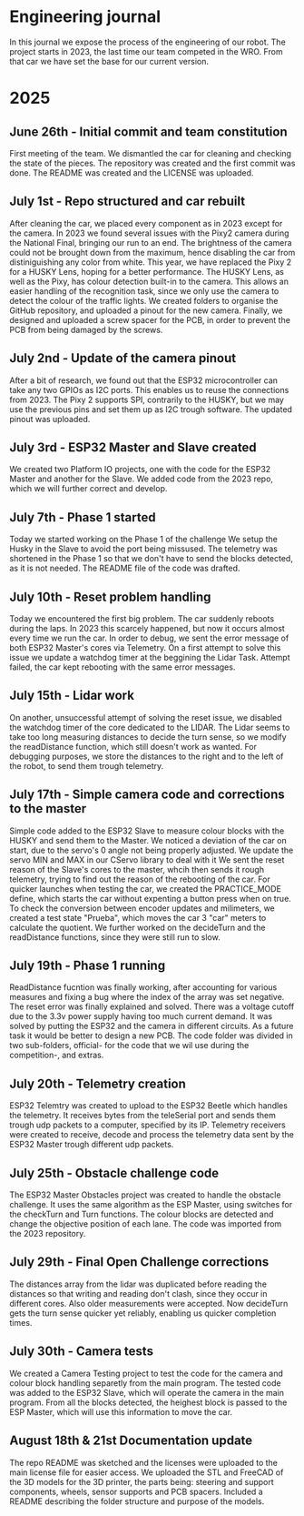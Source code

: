 # Engineering journal
In this journal we expose the process of the engineering of our robot.
The project starts in 2023, the last time our team competed in the WRO. From that car we have set the base for our current version.

# 2025

## June 26th - Initial commit and team constitution
First meeting of the team. We dismantled the car for cleaning and checking the state of the pieces.
The repository was created and the first commit was done. The README was created and the LICENSE was uploaded.

## July 1st - Repo structured and car rebuilt
After cleaning the car, we placed every component as in 2023 except for the camera.
In 2023 we found several issues with the Pixy2 camera during the National Final, bringing our run to an end.
The brightness of the camera could not be brought down from the maximum, hence disabling the car from distiniguishing any color from white.
This year, we have replaced the Pixy 2 for a HUSKY Lens, hoping for a better performance.
The HUSKY Lens, as well as the Pixy, has colour detection built-in to the camera. This allows an easier handling of the recognition task, since we only use the camera to detect the colour of the traffic lights.
We created folders to organise the GitHub repository, and uploaded a pinout for the new camera.
Finally, we designed and uploaded a screw spacer for the PCB, in order to prevent the PCB from being damaged by the screws.

## July 2nd - Update of the camera pinout
After a bit of research, we found out that the ESP32 microcontroller can take any two GPIOs as I2C ports.
This enables us to reuse the connections from 2023. The Pixy 2 supports SPI, contrarily to the HUSKY, but we may use the previous pins and set them up as I2C trough software.
The updated pinout was uploaded.

## July 3rd - ESP32 Master and Slave created
We created two Platform IO projects, one with the code for the ESP32 Master and another for the Slave.
We added code from the 2023 repo, which we will further correct and develop.

## July 7th - Phase 1 started
Today we started working on the Phase 1 of the challenge
We setup the Husky in the Slave to avoid the port being missused.
The telemetry was shortened in the Phase 1 so that we don't have to send the blocks detected, as it is not needed.
The README file of the code was drafted.

## July 10th - Reset problem handling
Today we encountered the first big problem. The car suddenly reboots during the laps. In 2023 this scarcely happened, but now it occurs almost every time we run the car.
In order to debug, we sent the error message of both ESP32 Master's cores via Telemetry.
On a first attempt to solve this issue we update a watchdog timer at the beggining the Lidar Task.
Attempt failed, the car kept rebooting with the same error messages.

## July 15th - Lidar work
On another, unsuccessful attempt of solving the reset issue, we disabled the watchdog timer of the core dedicated to the LIDAR.
The Lidar seems to take too long measuring distances to decide the turn sense, so we modify the readDistance function, which still doesn't work as wanted.
For debugging purposes, we store the distances to the right and to the left of the robot, to send them trough telemetry.

## July 17th - Simple camera code and corrections to the master
Simple code added to the ESP32 Slave to measure colour blocks with the HUSKY and send them to the Master.
We noticed a deviation of the car on start, due to the servo's 0 angle not being properly adjusted. We update the servo MIN and MAX in our CServo library to deal with it
We sent the reset reason of the Slave's cores to the master, whcih then sends it rough telemetry, trying to find out the reason of the rebooting of the car.
For quicker launches when testing the car, we created the PRACTICE_MODE define, which starts the car without expenting a button press when on true.
To check the conversion between encoder updates and milimeters, we created a test state "Prueba", which moves the car 3 "car" meters to calculate the quotient.
We further worked on the decideTurn and the readDistance functions, since they were still run to slow.

## July 19th - Phase 1 running
ReadDistance fucntion was finally working, after accounting for various measures and fixing a bug where the index of the array was set negative.
The reset error was finally explained and solved. There was a voltage cutoff due to the 3.3v power supply having too much current demand. It was solved by putting the ESP32 and the camera in different circuits. As a future task it would be better to design a new PCB.
The code folder was divided in two sub-folders, official- for the code that we wil use during the competition-, and extras.

## July 20th - Telemetry creation
ESP32 Telemtry was created to upload to the ESP32 Beetle which handles the telemetry. It receives bytes from the teleSerial port and sends them trough udp packets to a computer, specified by its IP.
Telemetry receivers were created to receive, decode and process the telemetry data sent by the ESP32 Master trough different udp packets.

## July 25th - Obstacle challenge code
The ESP32 Master Obstacles project was created to handle the obstacle challenge. It uses the same algorithm as the ESP Master, using switches for the checkTurn and Turn functions. The colour blocks are detected and change the objective position of each lane.
The code was imported from the 2023 repository.

## July 29th - Final Open Challenge corrections
The distances array from the lidar was duplicated before reading the distances so that writing and reading don't clash, since they occur in different cores. Also older measurements were accepted. Now decideTurn gets the turn sense quicker yet reliably, enabling us quicker completion times.

## July 30th - Camera tests
We created a Camera Testing project to test the code for the camera and colour block handling separetly from the main program.
The tested code was added to the ESP32 Slave, which will operate the camera in the main program.
From all the blocks detected, the heighest block is passed to the ESP Master, which will use this information to move the car.

## August 18th & 21st Documentation update
The repo README was sketched and the licenses were uploaded to the main license file for easier access.
We uploaded the STL and FreeCAD of the 3D models for the 3D printer, the parts being: steering and support components, wheels, sensor supports and PCB spacers. Included a README describing the folder structure and purpose of the models.
